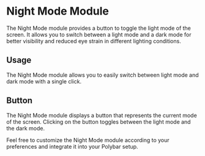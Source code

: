 # Night Mode Module

The Night Mode module provides a button to toggle the light mode of the screen. It allows you to switch between a light mode and a dark mode for better visibility and reduced eye strain in different lighting conditions.

## Usage

The Night Mode module allows you to easily switch between light mode and dark mode with a single click.

## Button

The Night Mode module displays a button that represents the current mode of the screen. Clicking on the button toggles between the light mode and the dark mode.

Feel free to customize the Night Mode module according to your preferences and integrate it into your Polybar setup.
